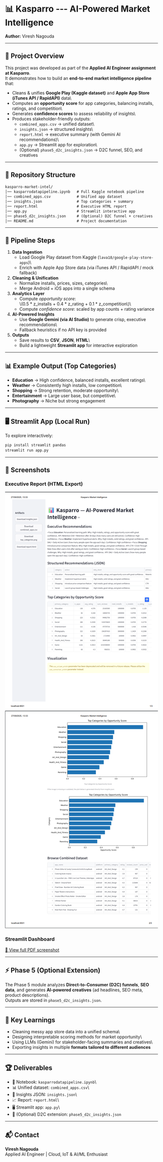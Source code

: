 # 📊 Kasparro --- AI-Powered Market Intelligence

**Author:** Viresh Nagouda

---

## 🚀 Project Overview

This project was developed as part of the **Applied AI Engineer
assignment at Kasparro**.\
It demonstrates how to build an **end-to-end market intelligence
pipeline** that:

- Cleans & unifies **Google Play (Kaggle dataset)** and **Apple App
  Store (iTunes API / RapidAPI)** data\
- Computes an **opportunity score** for app categories, balancing
  installs, ratings, and competition\
- Generates **confidence scores** to assess reliability of insights\
- Produces stakeholder-friendly outputs:
  - `combined_apps.csv` → unified dataset\
  - `insights.json` → structured insights\
  - `report.html` → executive summary (with Gemini AI
    recommendations)\
  - `app.py` → Streamlit app for exploration\
  - (Optional) `phase5_d2c_insights.json` → D2C funnel, SEO, and
    creatives

---

## 📂 Repository Structure

    kasparro-market-intel/
    │── kasparrodatapipeline.ipynb   # Full Kaggle notebook pipeline
    │── combined_apps.csv            # Unified app dataset
    │── insights.json                # Top categories + summary
    │── report.html                  # Executive HTML report
    │── app.py                       # Streamlit interactive app
    │── phase5_d2c_insights.json     # (Optional) D2C funnel + creatives
    │── README.md                    # Project documentation

---

## 🧹 Pipeline Steps

1.  **Data Ingestion**
    - Load Google Play dataset from Kaggle
      (`lava18/google-play-store-apps`)\
    - Enrich with Apple App Store data (via iTunes API / RapidAPI /
      mock fallback)
2.  **Cleaning & Unification**
    - Normalize installs, prices, sizes, categories\
    - Merge Android + iOS apps into a single schema
3.  **Analytics Layer**
    - Compute _opportunity score_:\
      \\(0.5 \* z_installs + 0.4 \* z_rating + 0.1 \*
      z_competition\\)\
    - Compute _confidence score_: scaled by app counts + rating
      variance
4.  **AI-Powered Insights**
    - Use **Google Gemini (via AI Studio)** to generate crisp,
      executive recommendations\
    - Fallback heuristics if no API key is provided
5.  **Outputs**
    - Save results to **CSV**, **JSON**, **HTML**\
    - Build a lightweight **Streamlit app** for interactive
      exploration

---

## 📊 Example Output (Top Categories)

- **Education** → High confidence, balanced installs, excellent
  ratings\
- **Weather** → Consistently high installs, low competition\
- **Shopping** → Strong retention, moderate opportunity\
- **Entertainment** → Large user base, but competitive\
- **Photography** → Niche but strong engagement

---

## 🖥️ Streamlit App (Local Run)

To explore interactively:

```bash
pip install streamlit pandas
streamlit run app.py
```

---

## 📸 Screenshots

### Executive Report (HTML Export)

![Executive Report](screenshots/ReportSS1.png)
![Executive Report](screenshots/ReportSS2.png)

### Streamlit Dashboard

[📄 View full PDF screenshot](screenshots/ScreenshotHTMLReport.pdf)

---

## ⚡ Phase 5 (Optional Extension)

The Phase 5 module analyzes **Direct-to-Consumer (D2C) funnels**, **SEO
data**, and generates **AI-powered creatives** (ad headlines, SEO meta,
product descriptions).\
Outputs are stored in `phase5_d2c_insights.json`.

---

## 📌 Key Learnings

- Cleaning messy app store data into a unified schema\
- Designing interpretable scoring methods for market opportunity\
- Using LLMs (Gemini) for stakeholder-facing summaries and creatives\
- Exporting insights in multiple **formats tailored to different
  audiences**

---

## 🏆 Deliverables

- 📄 Notebook: `kasparrodatapipeline.ipynb`\
- 📊 Unified dataset: `combined_apps.csv`\
- 📑 Insights JSON: `insights.json`\
- 📈 Report: `report.html`\
- 🖥️ Streamlit app: `app.py`\
- 🎯 (Optional) D2C extension: `phase5_d2c_insights.json`

---

## 📬 Contact

**Viresh Nagouda**\
Applied AI Engineer \| Cloud, IoT & AI/ML Enthusiast
